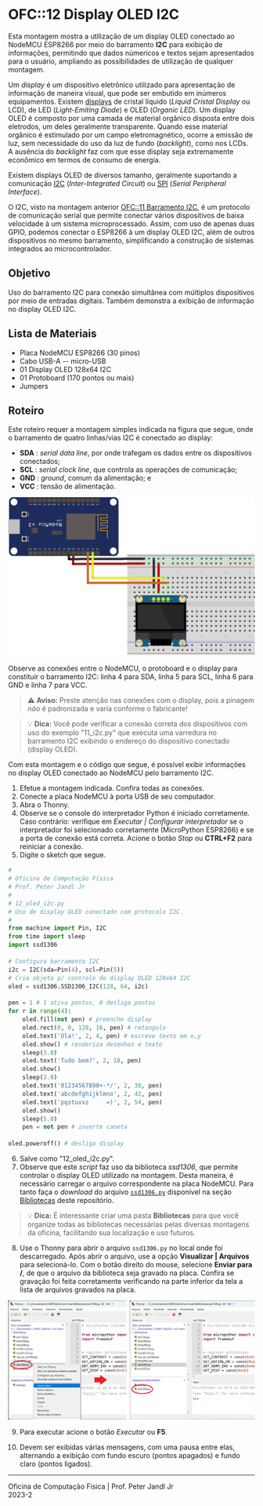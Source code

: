 # OFC::12 Display OLED I2C

Esta montagem mostra a utilização de um display OLED conectado ao NodeMCU ESP8266 por meio do barramento **I2C** para exibição de informações, permitindo que dados númericos e textos sejam apresentados para o usuário, ampliando as possibilidades de utilização de qualquer montagem.

Um *display* é um dispositivo eletrônico utilizado para apresentação de informação de maneira visual, que pode ser embutido em inúmeros equipamentos. Existem [displays](https://pt.wikipedia.org/wiki/Display) de cristal líquido (*Liquid Cristal Display* ou LCD), de LED (*Light-Emiting Diode*) e OLED (*Organic LED*). Um display OLED é composto por uma camada de material orgânico disposta entre dois eletrodos, um deles geralmente transparente. Quando esse material orgânico é estimulado por um campo eletromagnético, ocorre a emissão de luz, sem necessidade do uso da luz de fundo (*backlight*), como nos LCDs. A ausência do *backlight* faz com que esse display seja extremamente econômico em termos de consumo de energia.

Existem displays OLED de diversos tamanho, geralmente suportando a comunicação [I2C](https://pt.wikipedia.org/wiki/I%C2%B2C) (*Inter-Integrated Circuit*) ou [SPI](https://en.wikipedia.org/wiki/Serial_Peripheral_Interface) (*Serial Peripheral Interface*).

O I2C, visto na montagem anterior [OFC::11 Barramento I2C](https://github.com/pjandl/ocf/blob/main/T-2023-2/11_i2c.md), é um protocolo de comunicação serial que permite conectar vários dispositivos de baixa velocidade à um sistema microprocessado. Assim, com uso de apenas duas GPIO, podemos conectar o ESP8266 à um display OLED I2C, além de outros dispositivos no mesmo barramento, simplificando a construção de sistemas integrados ao microcontrolador.

## Objetivo

Uso do barramento I2C para conexão simultânea com múltiplos dispositivos por meio de entradas digitais. Também demonstra a exibição de informação no display OLED I2C.

## Lista de Materiais

* Placa NodeMCU ESP8266 (30 pinos)
* Cabo USB-A -- micro-USB
* 01 Display OLED 128x64 I2C
* 01 Protoboard (170 pontos ou mais)
* Jumpers

## Roteiro

Este roteiro requer a montagem simples indicada na figura que segue, onde o barramento de quatro linhas/vias I2C é conectado ao display:
+ **SDA** : *serial data line*, por onde trafegam os dados entre os dispositivos conectados;
+ **SCL** : *serial clock line*, que controla as operações de comunicação;
+ **GND** : *ground*, comum da alimentação; e
+ **VCC** : tensão de alimentação.

![Circuito 12 OLED I2C](https://github.com/pjandl/ocf/blob/main/T-2023-2/figuras/12_oled_i2c.png)

Observe as conexões entre o NodeMCU, o protoboard e o display para constituir o barramento I2C: linha 4 para SDA, linha 5 para SCL, linha 6 para GND e linha 7 para VCC.

> :warning: **Aviso:** Preste atenção nas conexões com o display, pois a pinagem *não* é padronizada e varia conforme o fabricante!

> :bulb: **Dica:** Você pode verificar a conexão correta dos dispositivos com uso do exemplo "11_i2c.py" que executa uma varredura no barramento I2C exibindo o endereço do dispositivo conectado (display OLED).

Com esta montagem e o código que segue, é possível exibir informações no display OLED conectado ao NodeMCU pelo barramento I2C.

1. Efetue a montagem indicada. Confira todas as conexões.
2. Conecte a placa NodeMCU à porta USB de seu computador.
3. Abra o Thonny.
4. Observe se o console do interpretador Python é iniciado corretamente. Caso contrário: verifique em *Executar | Configurar interpretador* se o interpretador foi selecionado corretamente (MicroPython ESP8266) e se a porta de conexão está correta. Acione o botão *Stop* ou **CTRL+F2** para reiniciar a conexão.
5. Digite o sketch que segue.

```python
#
# Oficina de Computação Física
# Prof. Peter Jandl Jr
#
# 12_oled_i2c.py
# Uso de display OLED conectado com protocolo I2C.
#
from machine import Pin, I2C
from time import sleep
import ssd1306

# Configura barramento I2C
i2c = I2C(sda=Pin(4), scl=Pin(5))
# Cria objeto p/ controle do display OLED 128x64 I2C
oled = ssd1306.SSD1306_I2C(128, 64, i2c)

pen = 1 # 1 ativa pontos, 0 desliga pontos
for r in range(4):
    oled.fill(not pen) # preenche display
    oled.rect(0, 0, 128, 16, pen) # retangulo
    oled.text('Ola!', 2, 4, pen) # escreve texto em x,y
    oled.show() # renderiza desenhos e texto
    sleep(3.0)
    oled.text('Tudo bem?', 2, 18, pen)
    oled.show()
    sleep(3.0)
    oled.text('01234567890+-*/', 2, 30, pen)
    oled.text('abcdefghijklmno', 2, 42, pen)
    oled.text('pqstuvxz     =)', 2, 54, pen)
    oled.show()
    sleep(5.0)
    pen = not pen # inverte caneta
    
oled.poweroff() # desliga display

```

6. Salve como "12_oled_i2c.py".
7. Observe que este *script* faz uso da biblioteca *ssd1306*, que permite controlar o display OLED utilizado na montagem. Desta maneira, é necessário carregar o arquivo correspondente na placa NodeMCU. Para tanto faça o *download* do arquivo [`ssd1306.py`](https://github.com/pjandl/ocf/blob/main/Bibliotecas/ssd1306.py) disponível na seção [Bibliotecas](https://github.com/pjandl/ocf/blob/main/Bibliotecas) deste repositório.

> :bulb: **Dica:** É interessante criar uma pasta **Bibliotecas** para que você organize todas as bibliotecas necessárias pelas diversas montagens da oficina, facilitando sua localização e uso futuros.

8. Use o Thonny para abrir o arquivo `ssd1306.py` no local onde foi descarregado. Após abrir o arquivo, use a opção **Visualizar | Arquivos** para selecioná-lo. Com o botão direito do mouse, selecione **Enviar para /**, de que o arquivo da biblioteca seja gravado na placa. Confira se gravação foi feita corretamente verificando na parte inferior da tela a lista de arquivos gravados na placa.

![Arquivo para dispositivo](https://github.com/pjandl/ocf/blob/main/T-2023-2/figuras/lib_to_device.png)

9. Para executar acione o botão *Executar* ou **F5**.

10. Devem ser exibidas várias mensagens, com uma pausa entre elas, alternando a exibição com fundo escuro (pontos apagados) e fundo claro (pontos ligados).

---

Oficina de Computação Física | Prof. Peter Jandl Jr
<br/>2023-2
